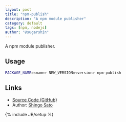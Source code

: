 ```yaml
---
layout: post
title: "npm-publish"
description: "A npm module publisher"
category: default
tags: [npm, nodejs]
author: "@sugarshin"
---
```


A npm module publisher.

## Usage

```bash
PACKAGE_NAME=<name> NEW_VERSION=<version> npm-publish
```

## Links

* [Source Code (GitHub)](https://github.com/sugarshin/npm-publish)
* Author: [Shingo Sato](https://sugarshin.net)

{% include JB/setup %}
